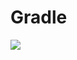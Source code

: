 # Gradle

[![](https://jitpack.io/v/zj565061763/closeable.svg)](https://jitpack.io/#zj565061763/closeable)